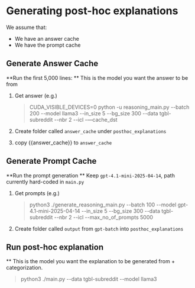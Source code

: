 # Generating post-hoc explanations

We assume that:

- We have an answer cache
- We have the prompt cache

## Generate Answer Cache

**Run the first 5,000 lines:
** This is the model you want the answer to be from

1. Get answer (e.g.)
    > CUDA_VISIBLE_DEVICES=0 python -u reasoning_main.py --batch 200 --model llama3 --in_size 5 --bg_size 300 --data tgbl-subreddit --nbr 2 --icl -—cache_dst

2. Create folder called `answer_cache` under `posthoc_explanations`
3. copy {{answer_cache}}  to `answer_cache`

## Generate Prompt Cache

**Run the prompt generation
** Keep `gpt-4.1-mini-2025-04-14`, path currently hard-coded in `main.py`

1. Get prompts (e.g.)
    > python3 ./generate_reasoning_main.py --batch 100 --model gpt-4.1-mini-2025-04-14 --in_size 5 --bg_size 300 --data tgbl-subreddit --nbr 2 --icl --max_no_of_prompts 5000

2. Create folder called `output` from `gpt-batch` into `posthoc_explanations`

## Run post-hoc explanation

** This is the model you want the explanation to be generated from + categorization.

> python3 ./main.py --data tgbl-subreddit --model llama3
